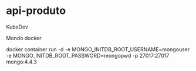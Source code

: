# api-produto
KubeDev

Mondo docker

docker container run -d -e MONGO_INITDB_ROOT_USERNAME=mongouser -e MONGO_INITDB_ROOT_PASSWORD=mongopwd -p 27017:27017 mongo:4.4.3
